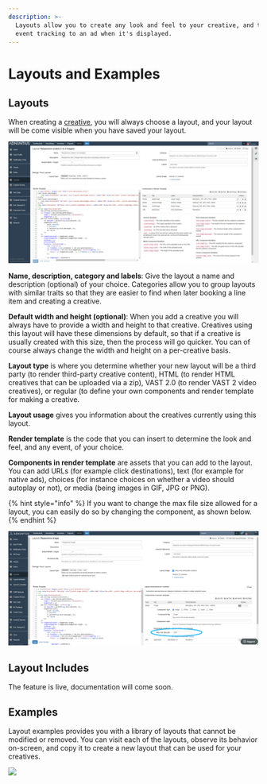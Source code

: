 ```yaml
---
description: >-
  Layouts allow you to create any look and feel to your creative, and to add any
  event tracking to an ad when it's displayed.
---
```


# Layouts and Examples

## Layouts

When creating a [creative](../advertising/creatives.md), you will always choose a layout, and your layout will be come visible when you have saved your layout.

![Layout example](<../../../.gitbook/assets/201811-reports-admin-layouts (1) (1).png>)

**Name, description, category and labels**: Give the layout a name and description (optional) of your choice. Categories allow you to group layouts with similar traits so that they are easier to find when later booking a line item and creating a creative.

**Default width and height (optional)**: When you add a creative you will always have to provide a width and height to that creative. Creatives using this layout will have these dimensions by default, so that if a creative is usually created with this size, then the process will go quicker. You can of course always change the width and height on a per-creative basis.

**Layout type** is where you determine whether your new layout will be a third party (to render third-party creative content), HTML (to render HTML creatives that can be uploaded via a zip), VAST 2.0 (to render VAST 2 video creatives), or regular (to define your own components and render template for making a creative.

**Layout usage** gives you information about the creatives currently using this layout.

**Render template** is the code that you can insert to determine the look and feel, and any event, of your choice.

**Components in render template** are assets that you can add to the layout. You can add URLs (for example click destinations), text (for example for native ads), choices (for instance choices on whether a video should autoplay or not), or media (being images in GIF, JPG or PNG).

{% hint style="info" %}
If you want to change the max file size allowed for a layout, you can easily do so by changing the component, as shown below.&#x20;
{% endhint %}

![Changing a component's max file size.](<../../../.gitbook/assets/Change File Size.png>)

## Layout Includes

The feature is live, documentation will come soon.&#x20;

## Examples

Layout examples provides you with a library of layouts that cannot be modified or removed. You can visit each of the layouts, observe its behavior on-screen, and copy it to create a new layout that can be used for your creatives.&#x20;

![](../../../.gitbook/assets/202012-layout-examples.gif)

